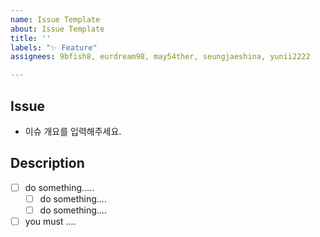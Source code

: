 ```yaml
---
name: Issue Template
about: Issue Template
title: ''
labels: "✨ Feature"
assignees: 9bfish8, eurdream98, may54ther, seungjaeshina, yunii2222

---
```

<!-- 내용에 맞는 라벨을 선택해주세요. -->

##  Issue
- 이슈 개요를 입력해주세요.

##  Description
- [ ] do something.....
    - [ ] do something....
    - [ ] do something....
- [ ] you must ....
